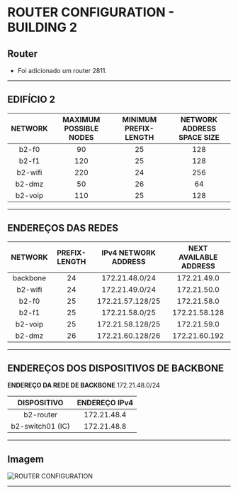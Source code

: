 # ROUTER CONFIGURATION - BUILDING 2

## Router

- Foi adicionado um router 2811.

---

## EDIFÍCIO 2

| NETWORK  | MAXIMUM POSSIBLE NODES  | MINIMUM PREFIX-LENGTH  | NETWORK ADDRESS SPACE SIZE  |
|:--------:|:-----------------------:|:----------------------:|:---------------------------:|
|  b2-f0   |           90            |           25           |             128             |
|  b2-f1   |           120           |           25           |             128             |
| b2-wifi  |           220           |           24           |             256             |
|  b2-dmz  |           50            |           26           |             64              |
| b2-voip  |           110           |           25           |             128             |

---

## ENDEREÇOS DAS REDES

|  NETWORK  | PREFIX-LENGTH  | IPv4 NETWORK ADDRESS  | NEXT AVAILABLE ADDRESS  |
|:---------:|:--------------:|:---------------------:|:-----------------------:|
| backbone  |       24       |    172.21.48.0/24     |       172.21.49.0       |
|  b2-wifi  |       24       |    172.21.49.0/24     |       172.21.50.0       |
|   b2-f0   |       25       |   172.21.57.128/25    |       172.21.58.0       |
|   b2-f1   |       25       |    172.21.58.0/25     |      172.21.58.128      |
|  b2-voip  |       25       |   172.21.58.128/25    |       172.21.59.0       |
|  b2-dmz   |       26       |   172.21.60.128/26    |      172.21.60.192      |

---
## ENDEREÇOS DOS DISPOSITIVOS DE BACKBONE

**ENDEREÇO DA REDE DE BACKBONE** 172.21.48.0/24

|    DISPOSITIVO    | ENDEREÇO IPv4  |
|:-----------------:|:--------------:|
|     b2-router     |  172.21.48.4   |
| b2-switch01 (IC)  |  172.21.48.8   |

---

## Imagem

![ROUTER CONFIGURATION](/imagens/router-configuration.png)

---
